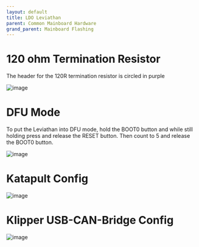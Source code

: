 ```yaml
---
layout: default 
title: LDO Leviathan 
parent: Common Mainboard Hardware
grand_parent: Mainboard Flashing
---
```


# 120 ohm Termination Resistor

The header for the 120R termination resistor is circled in purple

![image](https://github.com/Esoterical/voron_canbus/assets/124253477/0429410e-0fd0-4d65-bbf6-b5ffb6e06c76)


# DFU Mode

To put the Leviathan into DFU mode, hold the BOOT0 button and while still holding press and release the RESET button. Then count to 5 and release the BOOT0 button.

![image](https://github.com/Esoterical/voron_canbus/assets/124253477/09a84d17-c6be-4d75-86d6-f14e21991c61)



# Katapult Config

![image](https://github.com/Esoterical/voron_canbus/assets/124253477/272721d7-6bbd-44bc-a977-ccfc6917f0b1)


# Klipper USB-CAN-Bridge Config

![image](https://github.com/Esoterical/voron_canbus/assets/124253477/5eae405b-0c87-49ba-9c64-77c533e03e77)




